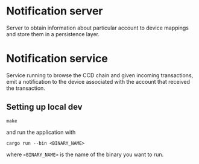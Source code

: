 # Notification server

Server to obtain information about particular account to device mappings and store them in a persistence layer.

# Notification service

Service running to browse the CCD chain and given incoming transactions, emit a notification to the device
associated with the account that received the transaction.

## Setting up local dev

```shell
make
```

and run the application with 

```shell
cargo run --bin <BINARY_NAME>
```

where `<BINARY_NAME>` is the name of the binary you want to run.